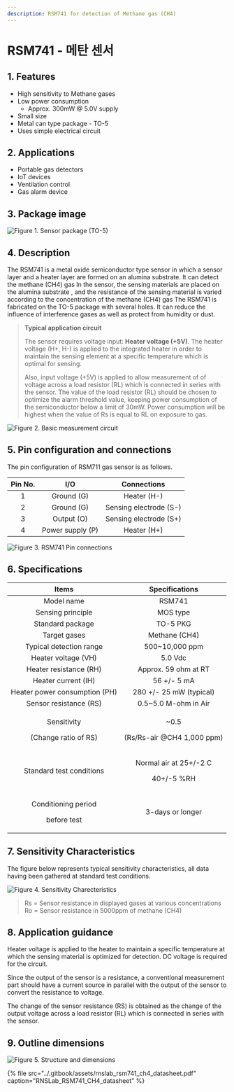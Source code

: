 ```yaml
---
description: RSM741 for detection of Methane gas (CH4)
---
```


# RSM741 - 메탄 센서

## 1. **Features**

* High sensitivity to Methane gases
* Low power consumption
  * Approx. 300mW @ 5.0V supply
* Small size
* Metal can type package - TO-5
* Uses simple electrical circuit

## **2. Applications**

* Portable gas detectors
* IoT devices
* Ventilation control
* Gas alarm device

## 3. Package image

![Figure 1. Sensor package \(TO-5\)](../.gitbook/assets/0.png)

## 4. Description

The RSM741 is a metal oxide semiconductor type sensor in which a sensor layer and a heater layer are formed on an alumina substrate. It can detect the methane \(CH4\) gas In the sensor, the sensing materials are placed on the alumina substrate , and the resistance of the sensing material is varied according to the concentration of the methane \(CH4\) gas The RSM741 is fabricated on the TO-5 package with several holes. It can reduce the influence of interference gases as well as protect from humidity or dust.

> **Typical application circuit**
>
> The sensor requires voltage input: **Heater voltage \(+5V\)**. The heater voltage \(H+, H-\) is applied to the integrated heater in order to maintain the sensing element at a specific temperature which is optimal for sensing.
>
> Also, input voltage \(+5V\) is applied to allow measurement of of voltage across a load resistor \(RL\) which is connected in series with the sensor. The value of the load resistor \(RL\) should be chosen to optimize the alarm threshold value, keeping power consumption of the semiconductor below a limit of 30mW. Power consumption will be highest when the value of Rs is equal to RL on exposure to gas.

![Figure 2. Basic measurement circuit](../.gitbook/assets/1.jpeg)

## 5. Pin configuration and connections

The pin configuration of RSM711 gas sensor is as follows.

| Pin No. | I/O | Connections |
| :---: | :---: | :---: |
| 1 | Ground \(G\) | Heater \(H-\) |
| 2 | Ground \(G\) | Sensing electrode \(S-\) |
| 3 | Output \(O\) | Sensing electrode \(S+\) |
| 4 | Power supply \(P\) | Heater \(H+\) |

![Figure 3. RSM741 Pin connections](../.gitbook/assets/2.jpeg)

## 6. Specifications

<table>
  <thead>
    <tr>
      <th style="text-align:center">Items</th>
      <th style="text-align:center">Specifications</th>
    </tr>
  </thead>
  <tbody>
    <tr>
      <td style="text-align:center">Model name</td>
      <td style="text-align:center">RSM741</td>
    </tr>
    <tr>
      <td style="text-align:center">Sensing principle</td>
      <td style="text-align:center">MOS type</td>
    </tr>
    <tr>
      <td style="text-align:center">Standard package</td>
      <td style="text-align:center">TO-5 PKG</td>
    </tr>
    <tr>
      <td style="text-align:center">Target gases</td>
      <td style="text-align:center">Methane (CH4)</td>
    </tr>
    <tr>
      <td style="text-align:center">Typical detection range</td>
      <td style="text-align:center">500~10,000 ppm</td>
    </tr>
    <tr>
      <td style="text-align:center">Heater voltage (VH)</td>
      <td style="text-align:center">5.0 Vdc</td>
    </tr>
    <tr>
      <td style="text-align:center">Heater resistance (RH)</td>
      <td style="text-align:center">Approx. 59 ohm at RT</td>
    </tr>
    <tr>
      <td style="text-align:center">Heater current (IH)</td>
      <td style="text-align:center">56 +/- 5 mA</td>
    </tr>
    <tr>
      <td style="text-align:center">Heater power consumption (PH)</td>
      <td style="text-align:center">280 +/- 25 mW (typical)</td>
    </tr>
    <tr>
      <td style="text-align:center">Sensor resistance (RS)</td>
      <td style="text-align:center">0.5~5.0 M-ohm in Air</td>
    </tr>
    <tr>
      <td style="text-align:center">
        <p>Sensitivity</p>
        <p>(Change ratio of RS)</p>
      </td>
      <td style="text-align:center">
        <p>~0.5</p>
        <p>(Rs/Rs-air @CH4 1,000 ppm)</p>
      </td>
    </tr>
    <tr>
      <td style="text-align:center">Standard test conditions</td>
      <td style="text-align:center">
        <p>Normal air at 25+/-2 C</p>
        <p>40+/-5 %RH</p>
      </td>
    </tr>
    <tr>
      <td style="text-align:center">
        <p>Conditioning period</p>
        <p>before test</p>
      </td>
      <td style="text-align:center">3-days or longer</td>
    </tr>
  </tbody>
</table>

## 7. Sensitivity Characteristics

The figure below represents typical sensitivity characteristics, all data having been gathered at standard test conditions.

![Figure 4. Sensitivity Charecteristics](../.gitbook/assets/ch4_characteristics.png)

> Rs = Sensor resistance in displayed gases at various concentrations  
> Ro = Sensor resistance in 5000ppm of methane \(CH4\)

## 8. Application guidance

Heater voltage is applied to the heater to maintain a specific temperature at which the sensing material is optimized for detection. DC voltage is required for the circuit. 

Since the output of the sensor is a resistance, a conventional measurement part should have a current source in parallel with the output of the sensor to convert the resistance to voltage. 

The change of the sensor resistance \(RS\) is obtained as the change of the output voltage across a load resistor \(RL\) which is connected in series with the sensor.

## 9. Outline dimensions

![Figure 5. Structure and dimensions](../.gitbook/assets/4.jpeg)



{% file src="../.gitbook/assets/rnslab\_rsm741\_ch4\_datasheet.pdf" caption="RNSLab\_RSM741\_CH4\_datasheet" %}

